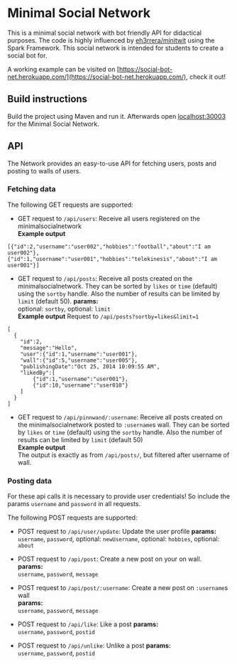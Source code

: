 # Minimal Social Network

This is a minimal social network with bot friendly API for didactical purposes. The code is highly influenced by [eh3rrera/minitwit](https://github.com/eh3rrera/minitwit) using the Spark Framework.
This social network is intended for students to create a social bot for.

A working example can be visited on [https://social-bot-net.herokuapp.com/](https://social-bot-net.herokuapp.com/), check it out!

## Build instructions

Build the project using Maven and run it. Afterwards open [localhost:30003](http://localhost:30003) for the Minimal Social Network.

## API

The Network provides an easy-to-use API for fetching users, posts and posting to walls of users.

### Fetching data
The following GET requests are supported:

- GET request to `/api/users`: Receive all users registered on the minimalsocialnetwork  
**Example output**  
```
[{"id":2,"username":"user002","hobbies":"football","about":"I am user002"},{"id":1,"username":"user001","hobbies":"telekinesis","about":"I am user001"}]
```

- GET request to `/api/posts`: Receive all posts created on the minimalsocialnetwork. They can be sorted by `likes` or `time` (default) using the `sortby` handle. Also the number of results can be limited by `limit` (default 50).
**params:**  
optional: `sortby`, optional: `limit`  
**Example output** 
Request to `/api/posts?sortby=likes&limit=1`
```
[
  {
  	"id":2,
  	"message":"Hello",
  	"user":{"id":1,"username":"user001"},
  	"wall":{"id":5,"username":"user005"},
  	"publishingDate":"Oct 25, 2014 10:09:55 AM",
  	"likedBy":[
  		{"id":1,"username":"user001"},
  		{"id":10,"username":"user010"}
	]
  }
]
```

- GET request to `/api/pinnwand/:username`: Receive all posts created on the minimalsocialnetwork posted to `:username`s wall. They can be sorted by `likes` or `time` (default) using the `sortby` handle. Also the number of results can be limited by `limit` (default 50)  
**Example output**  
The output is exactly as from `/api/posts/`, but filtered after username of wall.

### Posting data
For these api calls it is necessary to provide user credentials! So include the params `username` and `password` in all requests.

The following POST requests are supported:


- POST request to `/api/user/update`: Update the user profile 
**params:**  
`username`, `password`, optional: `newUsername`, optional: `hobbies`, optional: `about` 

- POST request to `/api/post`: Create a new post on your on wall.  
**params:**  
`username`, `password`, `message`

- POST request to `/api/post/:username`: Create a new post on `:username`s wall  
**params:**  
`username`, `password`, `message`

- POST request to `/api/like`: Like a post 
**params:**  
`username`, `password`, `postid`

- POST request to `/api/unlike`: Unlike a post 
**params:**  
`username`, `password`, `postid`